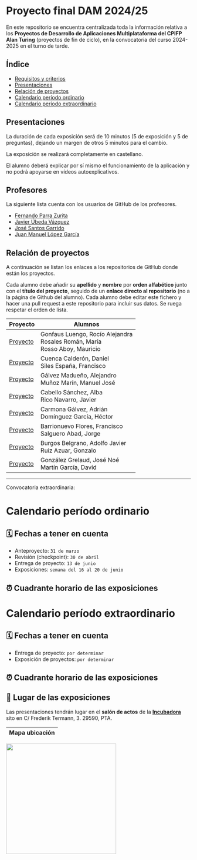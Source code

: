 # Proyecto final DAM 2024/25

En este repositorio se encuentra centralizada toda la información relativa a los **Proyectos de Desarrollo de Aplicaciones Multiplataforma del CPIFP Alan Turing** (proyectos de fin de ciclo), en la convocatoria del curso 2024-2025 en el turno de tarde.

## Índice

* [Requisitos y criterios](/criterios/generales.md)
* [Presentaciones](#presentaciones)
* [Relación de proyectos](#relación-de-proyectos)
* [Calendario período ordinario](#calendario-período-ordinario)
* [Calendario período extraordinario](#calendario-período-extraordinario)

## Presentaciones

La duración de cada exposición será de 10 minutos (5 de exposición y 5 de preguntas), dejando un margen de otros 5 minutos para el cambio.

La exposición se realizará completamente en castellano.

El alumno deberá explicar por sí mismo el funcionamiento de la aplicación y no podrá apoyarse en vídeos autoexplicativos.

## Profesores 
La siguiente lista cuenta con los usuarios de GitHub de los profesores.
* [Fernando Parra Zurita](https://github.com/fparzur) 
* [Javier Úbeda Vázquez](https://github.com/jubevaz228)
* [José Santos Garrido](https://github.com/jsangar251)
* [Juan Manuel López García](https://github.com/juanmanuel-5)

## Relación de proyectos

A continuación se listan los enlaces a los repositorios de GitHub donde están los proyectos. 

Cada alumno debe añadir su **apellido** y **nombre** por **orden alfabético** junto con el **título del proyecto**, seguido de un **enlace directo al repositorio** (no a la página de Github del alumno). 
Cada alumno debe editar este fichero y hacer una pull request a este repositorio para incluir sus datos. Se ruega respetar el orden de lista.

| Proyecto | Alumnos |
|-----------------------------------------------------------------------------------| ---------------------------|
| [Proyecto](https://github.com/moguism/tfg-dam-moshiro)                            | Gonfaus Luengo, Rocío Alejandra <br/> Rosales Román, María <br/> Rosso Aboy, Mauricio |
| [Proyecto]()                                                                      | Cuenca Calderón, Daniel <br/> Siles España, Francisco |
| [Proyecto]()                                                                      | Gálvez Madueño, Alejandro <br/> Muñoz Marín, Manuel José |
| [Proyecto]()                                                                      | Cabello Sánchez, Alba <br/> Rico Navarro, Javier |
| [Proyecto](https://github.com/Adricarmona/TFG_ImplodingRacoon/tree/main)          | Carmona Gálvez, Adrián <br/> Domínguez García, Héctor |
| [Proyecto](https://github.com/pacobarrionuevo/TFG_PacoSalguero)                   | Barrionuevo Flores, Francisco <br/> Salguero Abad, Jorge |
| [Proyecto]()                                                                      | Burgos Belgrano, Adolfo Javier <br/> Ruiz Azuar, Gonzalo |
| [Proyecto]()                                                                      | González Grelaud, José Noé <br/> Martín García, David |

----------------------------------
Convocatoria extraordinaria:

# Calendario período ordinario

## 🗓️ Fechas a tener en cuenta
* Anteproyecto: `31 de marzo`
* Revisión (checkpoint): `30 de abril`
* Entrega de proyecto: `13 de junio`
* Exposiciones: `semana del 16 al 20 de junio`

## ⏰ Cuadrante horario de las exposiciones


# Calendario período extraordinario

##  🗓️ Fechas a tener en cuenta 
* Entrega de proyecto: `por determinar`
* Exposición de proyectos: `por determinar`

## ⏰ Cuadrante horario de las exposiciones



## :school: Lugar de las exposiciones
Las presentaciones tendrán lugar en el **salón de actos** de la [**Incubadora**](https://goo.gl/maps/VGMpWnnpCZJQbP21A) sito en C/ Frederik Termann, 3. 29590, PTA.

Mapa ubicación             | 
:-------------------------:|
<a href="https://goo.gl/maps/VGMpWnnpCZJQbP21A" target="_blank">
  <img src="https://github.com/IESCampanillas/proyectos-dam-2021/blob/master/IESCFP_mapa_ubicacion.png" width="300" />
</a>
